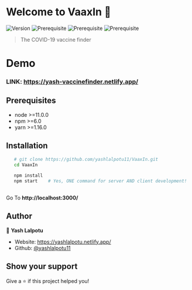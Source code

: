 # Welcome to VaaxIn 👋

![Version](https://img.shields.io/badge/version-1.0.0-blue.svg?cacheSeconds=2592000)
![Prerequisite](https://img.shields.io/badge/node-%3E%3D11.0.0-blue.svg)
![Prerequisite](https://img.shields.io/badge/npm-%3E%3D6.0-blue.svg)
![Prerequisite](https://img.shields.io/badge/yarn-%3E%3D1.16.0-blue.svg)


> The COVID-19 vaccine finder

# Demo

### LINK: https://yash-vaccinefinder.netlify.app/ 

<!-- ### 🏠 [Homepage](https://github.com/yashlalpotu11/Wunderlist#readme)
 -->
## Prerequisites

- node >=11.0.0
- npm >=6.0
- yarn >=1.16.0

## Installation

```bash
   # git clone https://github.com/yashlalpotu11/VaaxIn.git
   cd VaaxIn
	
   npm install
   npm start    # Yes, ONE command for server AND client development!
	
```
Go To **http://localhost:3000/**

<!-- <p align="center">
  <img alt="Light" src="assets/img1.jpg" width="45%">
&nbsp; &nbsp; &nbsp; &nbsp;
  <img alt="Dark" src="assets/img2.jpg" width="45%">
  <img alt="Dark" src="assets/img3.jpg" width="45%">
</p> -->
<!-- <p align="center">
	<img alt="Dark" src="assets/img3.jpg" width="45%">
</p> -->

<!-- <img src="assets/img1.jpg" width=40% height=50%>
<img src="assets/img2.jpg" width=40% height=50%> -->

## Author

👤 **Yash Lalpotu**

* Website: https://yashlalpotu.netlify.app/
* Github: [@yashlalpotu11](https://github.com/yashlalpotu11)


## Show your support

Give a ⭐️ if this project helped you!
